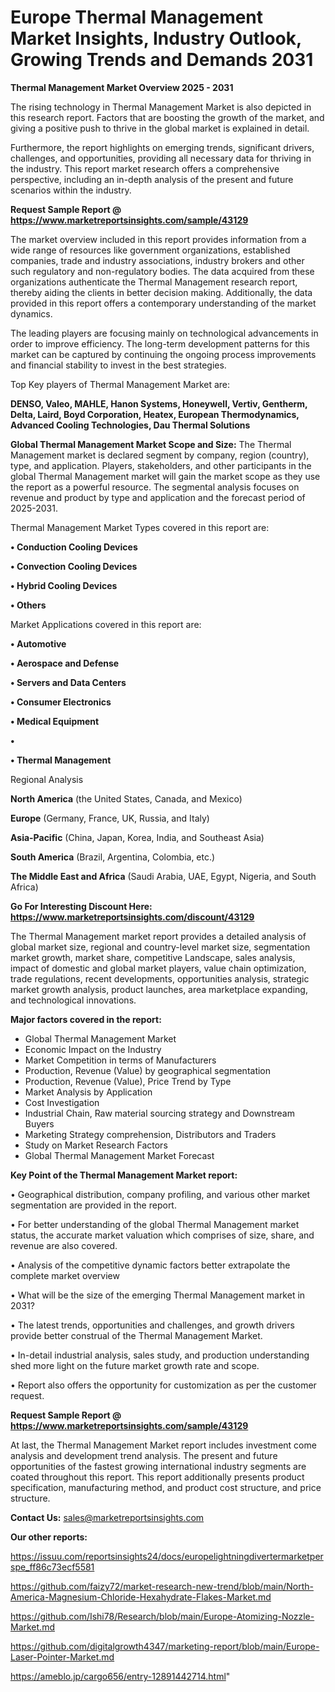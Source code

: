 # Europe Thermal Management Market Insights, Industry Outlook, Growing Trends and Demands 2031

<Strong> Thermal Management Market Overview 2025 - 2031</strong>

The rising technology in Thermal Management Market is also depicted in this research report. Factors that are boosting the growth of the market, and giving a positive push to thrive in the global market is explained in detail.

Furthermore, the report highlights on emerging trends, significant drivers, challenges, and opportunities, providing all necessary data for thriving in the industry. This report market research offers a comprehensive perspective, including an in-depth analysis of the present and future scenarios within the industry.

<strong>Request Sample Report @ <a href=https://www.marketreportsinsights.com/sample/43129>https://www.marketreportsinsights.com/sample/43129</a></strong>

The market overview included in this report provides information from a wide range of resources like government organizations, established companies, trade and industry associations, industry brokers and other such regulatory and non-regulatory bodies. The data acquired from these organizations authenticate the Thermal Management research report, thereby aiding the clients in better decision making. Additionally, the data provided in this report offers a contemporary understanding of the market dynamics.

The leading players are focusing mainly on technological advancements in order to improve efficiency. The long-term development patterns for this market can be captured by continuing the ongoing process improvements and financial stability to invest in the best strategies.

Top Key players of Thermal Management Market are:

<strong>DENSO, Valeo, MAHLE, Hanon Systems, Honeywell, Vertiv, Gentherm, Delta, Laird, Boyd Corporation, Heatex, European Thermodynamics, Advanced Cooling Technologies, Dau Thermal Solutions</strong>

<strong><b>Global Thermal Management Market Scope and Size:</b></strong>
The Thermal Management market is declared segment by company, region (country), type, and application. Players, stakeholders, and other participants in the global Thermal Management market will gain the market scope as they use the report as a powerful resource. The segmental analysis focuses on revenue and product by type and application and the forecast period of 2025-2031.

Thermal Management Market Types covered in this report are:

<strong>•  Conduction Cooling Devices

•  Convection Cooling Devices

•  Hybrid Cooling Devices

•  Others</strong>

Market Applications covered in this report are:

<strong>•  Automotive

•  Aerospace and Defense

•  Servers and Data Centers

•  Consumer Electronics

•  Medical Equipment

•  

•  Thermal Management</strong> 

Regional Analysis

<strong>North America</strong> (the United States, Canada, and Mexico)

<strong>Europe</strong> (Germany, France, UK, Russia, and Italy)

<strong>Asia-Pacific</strong> (China, Japan, Korea, India, and Southeast Asia)

<strong>South America</strong> (Brazil, Argentina, Colombia, etc.)

<strong>The Middle East and Africa</strong> (Saudi Arabia, UAE, Egypt, Nigeria, and South Africa)

<strong>Go For Interesting Discount Here: <a href=https://www.marketreportsinsights.com/discount/43129>https://www.marketreportsinsights.com/discount/43129</a></strong>

The Thermal Management market report provides a detailed analysis of global market size, regional and country-level market size, segmentation market growth, market share, competitive Landscape, sales analysis, impact of domestic and global market players, value chain optimization, trade regulations, recent developments, opportunities analysis, strategic market growth analysis, product launches, area marketplace expanding, and technological innovations.

<strong><b>Major factors covered in the report:</b></strong>
<ul>
  <li>Global Thermal Management Market </li>
  <li>Economic Impact on the Industry</li>
  <li>Market Competition in terms of Manufacturers</li>
  <li>Production, Revenue (Value) by geographical segmentation</li>
  <li>Production, Revenue (Value), Price Trend by Type</li>
  <li>Market Analysis by Application</li>
  <li>Cost Investigation</li>
  <li>Industrial Chain, Raw material sourcing strategy and Downstream Buyers</li>
  <li>Marketing Strategy comprehension, Distributors and Traders</li>
  <li>Study on Market Research Factors</li>
  <li>Global Thermal Management Market Forecast</li>
</ul>

<strong><b>Key Point of the Thermal Management Market report:</b></strong>

• Geographical distribution, company profiling, and various other market segmentation are provided in the report.

• For better understanding of the global Thermal Management market status, the accurate market valuation which comprises of size, share, and revenue are also covered.

• Analysis of the competitive dynamic factors better extrapolate the complete market overview

• What will be the size of the emerging Thermal Management market in 2031?

• The latest trends, opportunities and challenges, and growth drivers provide better construal of the Thermal Management Market.

• In-detail industrial analysis, sales study, and production understanding shed more light on the future market growth rate and scope.

• Report also offers the opportunity for customization as per the customer request.

<strong>Request Sample Report @ <a href=https://www.marketreportsinsights.com/sample/43129>https://www.marketreportsinsights.com/sample/43129</a></strong>

At last, the Thermal Management Market report includes investment come analysis and development trend analysis. The present and future opportunities of the fastest growing international industry segments are coated throughout this report. This report additionally presents product specification, manufacturing method, and product cost structure, and price structure.

<strong>Contact Us:</strong>
sales@marketreportsinsights.com

<strong>Our other reports:</strong>

<a href=https://issuu.com/reportsinsights24/docs/europelightningdivertermarketperspe_ff86c73ecf5581>https://issuu.com/reportsinsights24/docs/europelightningdivertermarketperspe_ff86c73ecf5581</a>

<a href=https://github.com/faizy72/market-research-new-trend/blob/main/North-America-Magnesium-Chloride-Hexahydrate-Flakes-Market.md>https://github.com/faizy72/market-research-new-trend/blob/main/North-America-Magnesium-Chloride-Hexahydrate-Flakes-Market.md</a>

<a href=https://github.com/Ishi78/Research/blob/main/Europe-Atomizing-Nozzle-Market.md>https://github.com/Ishi78/Research/blob/main/Europe-Atomizing-Nozzle-Market.md</a>

<a href=https://github.com/digitalgrowth4347/marketing-report/blob/main/Europe-Laser-Pointer-Market.md>https://github.com/digitalgrowth4347/marketing-report/blob/main/Europe-Laser-Pointer-Market.md</a>

<a href=https://ameblo.jp/cargo656/entry-12891442714.html>https://ameblo.jp/cargo656/entry-12891442714.html</a>"
